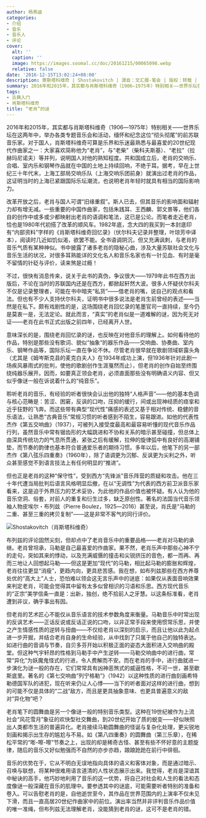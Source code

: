 ```yaml
---
author: 杨燕迪
categories:
- 介绍
- 音乐
- 音乐人
- 评论
cover:
  alt: ''
  caption: ''
  image: https://images.soomal.cc/doc/20161215/00065098.webp
  relative: false
date: '2016-12-15T13:02:24+08:00'
description: 萧斯塔科维奇 | Shostakovitch | 源自：文汇报-笔会 | 版权：转载 |  平均/总评分：10.00/20
summary: 2016年和2015年，其实都与肖斯塔科维奇（1906―1975年）特别相关――世界乐坛在这两年中，举办各类专题音乐会和活动，缅怀和纪念这位“彻头彻尾”的前苏联音乐家。对于国人，肖斯塔科维奇可算是乐界和乐迷最熟悉与最喜爱的20世纪现代作曲家之一……
tags:
- 古典入门
- 肖斯塔科维奇
title: “老肖”的谜
---
```


2016年和2015年，其实都与肖斯塔科维奇（1906―1975年）特别相关――世界乐坛在这两年中，举办各类专题音乐会和活动，缅怀和纪念这位“彻头彻尾”的前苏联音乐家。对于国人，肖斯塔科维奇可算是乐界和乐迷最熟悉与最喜爱的20世纪现代作曲家之一：大家喜欢简称他为“老肖”，与“老柴”（柴科夫斯基）、“老拉”（拉赫玛尼诺夫）等并列，说明国人对他的熟知程度。共和国成立后，老肖的交响乐、合唱、室内乐和钢琴作品就在中国的土地上持续回响，不绝于耳。据考，早在上世纪三十年代末，上海工部局交响乐队（上海交响乐团前身）就演出过老肖的作品，这证明当时的上海已紧跟国际乐坛潮流，也说明老肖年轻时就具有相当的国际影响力。

改革开放之后，老肖与国人可谓“旧缘重叙”。斯人已去，但其音乐的影响面和辐射力却有增无减。一些重要的中国作曲家，包括朱践耳、王西麟、郭文景等，他们各自的创作中或多或少都映射出老肖的语调和笔法，这已是公论。而笔者走近老肖，恰也是1980年代初搭了改革的顺风车。1982年底，念大四的我买到一本封底印有“内部资料”字样的《肖斯塔科维奇回忆录》（伏尔科夫记录并整理，叶琼芳中译本），阅读时几近如饥似渴，欲罢不能。全书语调阴沉，但又充满讽刺，与老肖的音乐气质有某种神似。书中披露了诸多老肖的隐秘心曲，涉及大量苏联社会文化与音乐生活的状况，对很多耳熟能详的文化名人和音乐名家也有一针见血、有时是毫不留情的针砭与评价，读来煞是过瘾！

不过，很快有消息传来，说关于此书的真伪，争议很大――1979年此书在西方出版后，不论在当时的苏联国内还是在西方，都掀起轩然大波。很多人怀疑伏尔科夫不仅是记录整理者，可能在书中暗夹“私货”――借老肖的嘴，说自己的观点和看法。但也有不少人支持伏尔科夫，证明书中很多说法是老肖生前曾经的表述――当然是在私下。颇有戏剧性的是，这场围绕老肖回忆录的笔墨官司一直持续，至今仍是莫衷一是，无法定论。就此而言，“真实”的老肖似是一道难解的谜，因为死无对证――老肖在此书正式出版之前四年，已经离开人世。

意味深长的是，围绕老肖回忆录的谜，也反映在对他音乐的理解上。如何看待他的作品，特别是那些没有歌词、貌似“抽象”的器乐作品――交响曲、协奏曲、室内乐、钢琴作品等，国际乐坛一直在争论不休。尽管老肖很早就在歌剧领域崭露头角（尤其是《姆岑斯克县的麦克白夫人》在1934年成功上演，但1936年针对此剧一场疾风暴雨式的批判，使他的歌剧创作生涯戛然而止），但老肖的创作自始至终围绕纯器乐展开。因而，如要真正领会老肖，必须直面那些没有明确语义内容、但又似乎像谜一般在诉说着什么的“纯音乐”。

聆听老肖的音乐，有经验的听者很快会认出他的独特“人格声音”――他的基本色调与核心范畴是：苦涩、困窘，反讽的口吻，压抑的缓行，间或出现神经质的痉挛和近乎狂野的飞奔。而这些带有典型“现代性”痛感的表述又基于相对传统、稳健的音乐语法，让熟悉“古典音乐”常规习惯的听者感到不陌生，容易跟进。如他的代表性杰作《第五交响曲》（1937），可被列入接受度最高和最容易听懂的现代音乐作品行列，虽然音乐中常有锯齿形的大幅跳进和不协和关系的暗示甚至碰撞，但总体上由深具传统功力的气息所贯通，紧张之后有缓解，拉伸的旋律弧中有良好的高潮铺垫，而节奏的韵律也基本符合普通爱乐者的期待习惯。多年以后，他笔下的另一部杰作《第八弦乐四重奏》（1960年），除了语调更为沉郁、反讽更为尖利之外，听众甚至感觉不到语言技法上有任何明显的“推进”。

但也正是老肖的这种“保守性”，受到西方“先锋派”音乐阵营的质疑和攻击。他在三十年代遭当局批判后语言风格明显后撤，在以“无调性”为代表的西方前卫派音乐家看来，这是迫于外界压力的艺术妥协，为此他的作品价值也被怀疑。有人认为他的音乐空洞、俗套，对前人的重复和衍生过多，缺乏原创性。著名的法国当代音乐领袖人物皮埃尔・布列兹（Pierre Boulez，1925―2016）甚至说，肖氏是“马勒的二重、甚至三重的拷贝复制”――这是非常不客气的同行评价。

![Shostakovitch（肖斯塔科维奇）](https://images.soomal.cc/doc/20161215/00065098.webp)





布列兹的评论固然尖刻，但却点中了老肖音乐中的重要品格――老肖对马勒的承继。老肖曾坦承，马勒是自己最喜爱的作曲家。果不然，老肖乐声中那些心神不宁的走句，突如其来的悸动，以及充满威慑的撞击和尖锐挤压的音色，都一而再、再而三地让人回想起马勒――但这是更加“现代”的马勒，相比起马勒的膨胀和辉煌，老肖往往更显“消瘦”，更趋内向，更具悲苦感。我在想，如布列兹那些在西方养尊处优的“高大上”人士，恐怕难以领会这无言乐声中的谜底：如果仅从表面音响效果来判定老肖，可能会觉得其中留有太多似曾相识的习语和乐思。西方现代音乐的“正宗”美学信条一直是：出新，独创，绝不拾前人之牙慧。以这条标准看，老肖遭到非议，确乎事出有因。

但老肖的艺术匠心不能仅从音乐语言的技术参数角度来衡量。马勒音乐中时常出现的反讽艺术――正话反说或反话正说的口吻，以非正常手段来使用惯常乐思，并使之产生情感性质的逆转与扭曲――不仅给老肖以深刻的启示，而且让他以此为起点进一步开掘，并结合老肖自身的生命经验，从中找到了只属于他自己的独特表达。如进行曲的音调与节奏，自贝多芬开始以积极正面的姿态大面积进入交响曲的殿堂。但这种气宇轩昂的性格到马勒手中产生逆转――马勒交响曲中的进行曲，常常“异化”为妖魔鬼怪式的行进，令人费解而不安。而在老肖的手中，进行曲就进一步演化为谜一般的存在，它们常常具有凶神恶煞式的威逼性格，不可一世，甚至歇斯底里。著名的《第七交响曲“列宁格勒”》（1942）以这种性质的进行曲刻画希特勒德国军队的进犯，现在听来仍让人心悸――当下的听者面对这样的进行曲，想到的可能不仅是具体的“二战”敌方，而且是更具抽象意味、也更具普遍意义的敌对“异化物”吧？

老肖笔下的圆舞曲是另一个像谜一般的特别音乐类型。这种在19世纪被作为上流社会“风花雪月”象征的欢快型社交舞曲，到20世纪开始了质的蜕变――好似映照出人类都市生活的普遍异化。老肖接续马勒圆舞曲的怪诞与复杂化处理，更尖锐地刻画和揭示出生存的尴尬与不易。如《第八四重奏》的圆舞曲（第三乐章），在稀松平常的“嘭-嚓-嚓”节奏之上，出现的却是稀奇古怪、甚至有些不怀好意的主题旋律，随后的音乐又好似勉强而不自然的亦步亦趋，踉踉跄跄在前行中徘徊。

音乐的优势在于，它从不明白无误地指向具体的语义和客体对象，而是通过暗示、召唤与联想，将某种很难用语言道清的人性状态展示出来。我觉得，老肖是深谙其中秘诀的高手，他巧妙地利用了音乐的这一优势，将自己对社会和人生的看法和态度像谜一般深藏在音乐的肌理中。要参透其中的谜底，可能需要听者特别的准备和卷入。可以告慰老肖的是，自他逝世至今，其作品在世界范围内的上演率不仅未见下滑，而且一直高居20世纪作曲家中的前位。演出率当然并非评判音乐作品价值的唯一准绳，但布列兹无法理解老肖，没能猜到老肖的谜，这可不是老肖的错。